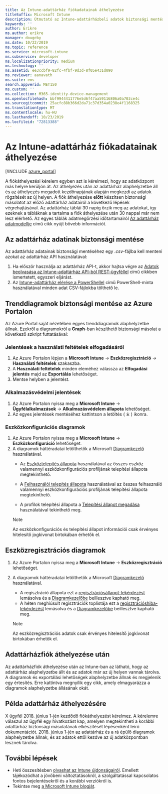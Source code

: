 ```yaml
---
title: Az Intune-adattárház fiókadatainak áthelyezése
titleSuffix: Microsoft Intune
description: Útmutató az Intune-adattárházbeli adatok biztonsági mentéséhez a fiók áthelyezése esetén.
keywords: ''
author: Erikre
ms.author: erikre
manager: dougeby
ms.date: 10/22/2019
ms.topic: reference
ms.service: microsoft-intune
ms.subservice: developer
ms.localizationpriority: medium
ms.technology: ''
ms.assetid: ee3ccbf9-82fc-4fbf-9d3d-8f05e431d090
ms.reviewer: aanavath
ms.suite: ems
search.appverid: MET150
ms.custom: ''
ms.collection: M365-identity-device-management
ms.openlocfilehash: bbf9944411776e5d6f47aa59116806a0a703ce4c
ms.sourcegitcommit: 25acfc88b366d2da71c37d354a0238e4f1168325
ms.translationtype: MT
ms.contentlocale: hu-HU
ms.lasthandoff: 10/23/2019
ms.locfileid: "72813388"
---
```

# <a name="move-your-intune-data-warehouse-account-data"></a>Az Intune-adattárház fiókadatainak áthelyezése 

[!INCLUDE [azure_portal](../includes/azure_portal.md)]

A fiókáthelyezési kérelem egyben azt is kérelmezi, hogy az adatközpont más helyre kerüljön át. Az áthelyezés után az adattárház alaphelyzetbe áll és az áthelyezés megadott kezdőnapjának alapján megkezdi az adatok rögzítését az új helyen. A fiók áthelyezése **előtt** készítsen biztonsági másolatot az előző adattárház adatairól a következő lépések végrehajtásával. Az adattárház táblái 30 napig őrzik meg az adatokat, így ezeknek a tábláknak a tartalma a fiók áthelyezése után 30 nappal már nem lesz elérhető. Az egyes táblák adatmegőrzési időtartamairól [Az adattárház adatmodellje](reports-ref-data-model.md) című cikk nyújt bővebb információt. 

## <a name="back-up-your-data-warehouse-data"></a>Az adattárház adatinak biztonsági mentése 

Az adattárház adatainak biztonsági mentéséhez egy *.csv*-fájlba kell menteni azokat az adattárház API használatával:  

1. Ha először használja az adattárház API-t, akkor hajtsa végre az [Adatok beolvasása az Intune-adattárház API-ból REST-ügyféllel](reports-proc-data-rest.md) című cikkben ismertetett, egyszeri eljárást.
2. Az [Intune-adattárház elérése a PowerShellel](https://github.com/Microsoft/Intune-Data-Warehouse/tree/master/Samples/PowerShell) című PowerShell-minta használatával minden adat CSV-fájlokba tölthető le. 

## <a name="back-up-your-trend-charts-from-the-azure-portal"></a>Trenddiagramok biztonsági mentése az Azure Portalon

Az Azure Portal saját nézetében egyes trenddiagramok alaphelyzetbe állnak. Ezekről a diagramokról a **Graph**-ban készíthető biztonsági másolat a következő szkript futtatásával:   

### <a name="terms--conditions-acceptance-reports"></a>Jelentések a használati feltételek elfogadásáról
1. Az Azure Portalon lépjen a **Microsoft Intune** -> **Eszközregisztráció** -> **Használati feltételek** szakaszba.
2. A **Használati feltételek** minden eleméhez válassza az **Elfogadási jelentés** majd az **Exportálás** lehetőséget.
3. Mentse helyben a jelentést.
 
### <a name="app-protection-reports"></a>Alkalmazásvédelmi jelentések  
1. Az Azure Portalon nyissa meg a **Microsoft Intune** -> **Ügyfélalkalmazások** -> **Alkalmazásvédelem állapota** lehetőséget.
2. Az egyes jelentések mentéséhez kattintson a letöltés ( ⤓ ) ikonra.

### <a name="device-configuration-charts"></a>Eszközkonfigurációs diagramok 
1. Az Azure Portalon nyissa meg a **Microsoft Intune** -> **Eszközkonfiguráció** lehetőséget.
2. A diagramok háttéradatai letölthetők a Microsoft [Diagramkezelő](https://developer.microsoft.com/graph/graph-explorer) használatával. 
    - Az [Eszköztelepítés állapota](https://graph.microsoft.com/beta/reports/deviceConfigurationDeviceActivity/content) használatával az összes eszköz valamennyi eszközkonfigurációs profiljának telepítési állapota megtekinthető.

    - A [Felhasználói telepítés állapota](https://graph.microsoft.com/beta/reports/deviceConfigurationUserActivity/content) használatával az összes felhasználó valamennyi eszközkonfigurációs profiljának telepítési állapota megtekinthető.

    - A profilok telepítési állapota a [Telepítési állapot megadása](https://graph.microsoft.com/beta/deviceManagement/deviceConfigurations?$select=id,displayName,lastModifiedDateTime,deviceStatusOverview&$expand=deviceStatusOverview) használatával tekinthető meg.
  
    > [!NOTE]
    > Az eszközkonfigurációs és telepítési állapot információi csak érvényes hitelesítő jogkivonat birtokában érhetők el.

## <a name="device-enrollment-charts"></a>Eszközregisztrációs diagramok
1. Az Azure Portalon nyissa meg a **Microsoft Intune** -> **Eszközregisztráció** lehetőséget.
2. A diagramok háttéradatai letölthetők a Microsoft [Diagramkezelő](https://developer.microsoft.com/graph/graph-explorer) használatával.
    - A regisztráció állapota ezt a [regisztrációsállapot-lekérdezést](https://graph.microsoft.com/beta/reports/managedDeviceEnrollmentFailureTrends()/content) lemásolva és a [Diagramkezelőbe](https://developer.microsoft.com/graph/graph-explorer) beillesztve kapható meg.
    - A héten meghiúsult regisztrációk toplistája ezt a [regisztrációshiba-lekérdezést](https://graph.microsoft.com/beta/reports/managedDeviceEnrollmentTopFailures(period=null)/content) lemásolva és a [Diagramkezelőbe](https://developer.microsoft.com/graph/graph-explorer) beillesztve kapható meg.

    > [!NOTE]
    > Az eszközregisztrációs adatok csak érvényes hitelesítő jogkivonat birtokában érhetők el. 

## <a name="after-a-data-warehouse-account-move"></a>Adattárházfiók áthelyezése után

Az adattárházfiók áthelyezése után az Intune-ban az látható, hogy az adattárház alaphelyzetbe állt és az adatok már az új helyen vannak tárolva. A diagramok és exportálási lehetőségek alaphelyzetbe állnak és megjelenik egy értesítés. Erre kattintva megnyílik egy cikk, amely elmagyarázza a diagramok alaphelyzetbe állásának okát.  

## <a name="data-warehouse-move-example"></a>Példa adattárház áthelyezésére 

X ügyfél 2018. június 1-jén kezdődő fiókáthelyezést kérelmez. A kérelemre válaszul az ügyfél egy hivatkozást kap, amelyen megtekintheti a korábbi adattárház biztonsági másolatának elkészítését lépésenként leíró dokumentációt. 2018. június 1-jén az adattárház és a rá épülő diagramok alaphelyzetbe állnak, és az adatok ettől kezdve az új adatközpontban lesznek tárolva. 

## <a name="next-steps"></a>További lépések

- Heti összesítésben [olvashat az Intune újdonságairól](../fundamentals/whats-new.md). Emellett tájékozódhat a jövőbeni változtatásokról, a szolgáltatással kapcsolatos fontos bejelentésekről és a korábbi verziókról is.
- Tekintse meg [a Microsoft Intune blogját](https://go.microsoft.com/fwlink/?LinkID=273882).
